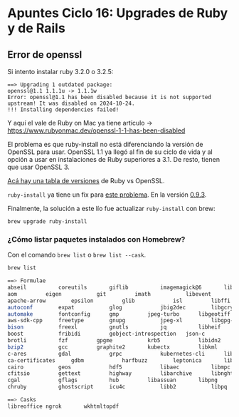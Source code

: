 # Apuntes Ciclo 16: Upgrades de Ruby y de Rails

## Error de openssl

Si intento instalar ruby 3.2.0 o 3.2.5:
```
==> Upgrading 1 outdated package:
openssl@1.1 1.1.1u -> 1.1.1w
Error: openssl@1.1 has been disabled because it is not supported upstream! It was disabled on 2024-10-24.
!!! Installing dependencies failed!
```

Y aquí el vale de Ruby on Mac ya tiene artículo -> https://www.rubyonmac.dev/openssl-1-1-has-been-disabled

El problema es que ruby-install no está diferenciando la versión de OpenSSL para usar. OpenSSL 1.1 ya llegó al fin de su ciclo de vida y al opción a usar en instalaciones de Ruby superiores a 3.1. De resto, tienen que usar OpenSSL 3.

[Acá hay una tabla de versiones](https://www.rubyonmac.dev/openssl-versions-supported-by-ruby) de Ruby vs OpenSSL.

`ruby-install` ya tiene un fix para [este problema](https://github.com/postmodern/ruby-install/issues/474). En la versión [0.9.3](https://github.com/postmodern/ruby-install/releases/tag/v0.9.3).

Finalmente, la solución a este lío fue actualizar `ruby-install` con brew:
```
brew upgrade ruby-install
```

### ¿Cómo listar paquetes instalados con Homebrew?

Con el comando `brew list` o `brew list --cask`.

```bash
brew list

==> Formulae
abseil			coreutils		giflib			imagemagick@6		libde265		librttopo		libyaml			numpy			pkg-config		readline		utf8proc
aom			eigen			git			imath			libevent		libspatialite		little-cms2		nvm			poppler			redis			webp
apache-arrow		epsilon			glib			isl			libffi			libtasn1		llvm			oniguruma		popt			ruby-build		x265
autoconf		expat			glog			jbig2dec		libgcrypt		libtiff			llvm@18			openblas		postgis			ruby-install		xerces-c
automake		fontconfig		gmp			jpeg-turbo		libgeotiff		libtool			lz4			openexr			postgresql@16		sfcgal			xorgproto
aws-sdk-cpp		freetype		gnupg			jpeg-xl			libgpg-error		libunistring		lzo			openjpeg		proj			shared-mime-info	xz
bison			freexl			gnutls			jq			libheif			libusb			m4			openssl@1.1		protobuf		snappy			z3
boost			fribidi			gobject-introspection	json-c			libidn			libvmaf			minizip			openssl@3		protobuf-c		sqlite			zellij
brotli			fzf			gpgme			krb5			libidn2			libx11			mpdecimal		p11-kit			pyenv			tesseract		zlib
bzip2			gcc			graphite2		kubectx			libkml			libxau			mpfr			packer			python-packaging	the_silver_searcher	zsh
c-ares			gdal			grpc			kubernetes-cli		libksba			libxcb			ncurses			pandoc			python@3.11		thrift			zstd
ca-certificates		gdbm			harfbuzz		leptonica		liblerc			libxdmcp		netcdf			pango			python@3.12		tmux
cairo			geos			hdf5			libaec			libmpc			libxext			nettle			pcre			qhull			tree
cfitsio			gettext			highway			libarchive		libnghttp2		libxml2			npth			pcre2			rapidjson		unbound
cgal			gflags			hub			libassuan		libpng			libxrender		nspr			pinentry		rbenv			unixodbc
chruby			ghostscript		icu4c			libb2			libpq			libxslt			nss			pixman			re2			uriparser

==> Casks
libreoffice	ngrok		wkhtmltopdf
```